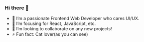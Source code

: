 ### Hi there 👋

<!--
**Yui-Iida/Yui-Iida** is a ✨ _special_ ✨ repository because its `README.md` (this file) appears on your GitHub profile.

Here are some ideas to get you started:
-->


- 🔭 I’m a passionate Frontend Web Developer who cares UI/UX.
- 🌱 I’m focusing for React, JavaScript, etc.
- 👯 I’m looking to collaborate on any new projects!
- ⚡ Fun fact: Cat lover(as you can see)

